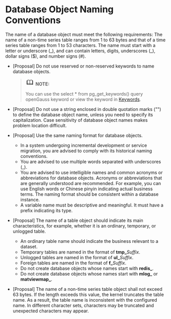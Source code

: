 # Database Object Naming Conventions<a name="EN-US_TOPIC_0000001149627969"></a>

The name of a database object must meet the following requirements: The name of a non-time series table ranges from 1 to 63 bytes and that of a time series table ranges from 1 to 53 characters. The name must start with a letter or underscore \(\_\), and can contain letters, digits, underscores \(\_\), dollar signs \($\), and number signs \(\#\).

-   \[Proposal\] Do not use reserved or non-reserved keywords to name database objects.

    >![](public_sys-resources/icon-note.gif) **NOTE:** 
    >
    >You can use the select \* from pg\_get\_keywords\(\) query openGauss keyword or view the keyword in  [Keywords](keywords.md).

-   \[Proposal\] Do not use a string enclosed in double quotation marks \(""\) to define the database object name, unless you need to specify its capitalization. Case sensitivity of database object names makes problem location difficult.
-   \[Proposal\] Use the same naming format for database objects.
    -   In a system undergoing incremental development or service migration, you are advised to comply with its historical naming conventions.
    -   You are advised to use multiple words separated with underscores \(\_\).
    -   You are advised to use intelligible names and common acronyms or abbreviations for database objects. Acronyms or abbreviations that are generally understood are recommended. For example, you can use English words or Chinese pinyin indicating actual business terms. The naming format should be consistent within a database instance.
    -   A variable name must be descriptive and meaningful. It must have a prefix indicating its type.

-   \[Proposal\] The name of a table object should indicate its main characteristics, for example, whether it is an ordinary, temporary, or unlogged table.
    -   An ordinary table name should indicate the business relevant to a dataset.
    -   Temporary tables are named in the format of  **tmp\_**_Suffix_.
    -   Unlogged tables are named in the format of  **ul\_**_Suffix_.
    -   Foreign tables are named in the format of  **f\_**_Suffix_.
    -   Do not create database objects whose names start with  **redis\_**.
    -   Do not create database objects whose names start with  **mlog\_**  or  **matviewmap\_**.

-   \[Proposal\] The name of a non-time series table object shall not exceed 63 bytes. If the length exceeds this value, the kernel truncates the table name. As a result, the table name is inconsistent with the configured name. In different character sets, characters may be truncated and unexpected characters may appear.

